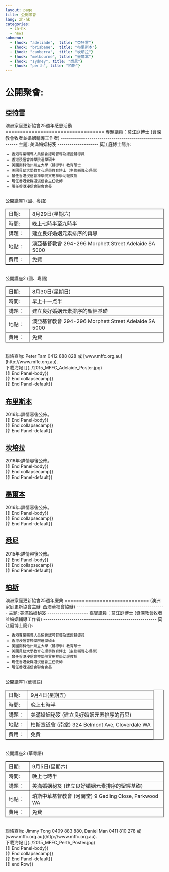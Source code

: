 ```yaml
---  
layout: page  
title: 公開聚會  
lang: zh-hk  
categories:   
  - zh-hk  
  - news  
submenu:
  - {hook: "adeliade",  title: "亞特雷"}
  - {hook: "brisbane",  title: "布里斯本"}
  - {hook: "canberra",  title: "坎培拉"} 
  - {hook: "melbourne", title: "墨爾本"}
  - {hook: "sydney", title: "悉尼"}
  - {hook: "perth", title: "柏斯"}
---
```

公開聚會:
==========
<div class="panel-group" id="m-panel">
<div class="panel panel-default">
<div class="panel-heading">
<div class="panel-title">
<a name="adeliade" data-toggle="collapse" data-parent="#m-panel"
href="#adeliadeinfo"><h2>亞特雷</h2></a>
</div>
</div>
<div id="adeliadeinfo" class="collapse">
<div class="panel-body">
澳洲家庭更新協會25週年感恩活動
==================================
專題講員：莫江庭博士 (資深教會牧者並婚姻輔導工作者)
--------------------------------------------------------
主題: 美滿婚姻秘笈
--------------------
莫江庭博士簡介:
<small>
<ul>
<li>香港專業輔導人員協會認可督導及認證輔導員</li>
<li>香港浸信會神學院道學碩士</li>
<li>美國南科他州州立大學（輔導學）教育碩士</li>
<li>美國貝勒大學教育心理學教育博士（主修輔導心理學）</li>
<li>曾任香港浸信會神學院實用神學助理教授</li>
<li>現任香港愛群道浸信會主任牧師</li>
<li>現任香港浸信會聯會會長</li>
</ul>
</small>

<br>
公開講座1 (國、粵語)<br>
<table style="text-align: left; width: 100%;" border="1"
 cellpadding="5" cellspacing="0">
  <tbody>
    <tr>
      <td style="width: 15%;">日期:</td>
      <td>8月29日(星期六)</td>
    </tr>
    <tr>
      <td>時間:</td>
      <td>晚上七時半至九時半</td>
    </tr>
    <tr>
      <td>講題：</td>
      <td>建立良好婚姻元素排序的再思</td>
    </tr>
	<tr>
      <td>地點：</td>
      <td>澳亞基督教會 294-296 Morphett Street Adelaide SA 5000</td>
    </tr>
    <tr>
      <td>費用：</td>
      <td>免費</td>
    </tr>
  </tbody>
</table>

<br>
公開講座2 (國、粵語)<br>
<table style="text-align: left; width: 100%;" border="1"
 cellpadding="5" cellspacing="0">
  <tbody>
    <tr>
      <td style="width: 15%;">日期:</td>
      <td>8月30日(星期日)</td>
    </tr>
    <tr>
      <td>時間:</td>
      <td>早上十一点半</td>
    </tr>
    <tr>
      <td>講題：</td>
      <td>建立良好婚姻元素排序的聖經基礎</td>
    </tr>
	<tr>
      <td>地點：</td>
      <td>澳亞基督教會 294-296 Morphett Street Adelaide SA 5000</td>
    </tr>
    <tr>
      <td>費用：</td>
      <td>免費</td>
    </tr>
  </tbody>
</table>
<br>
聯絡查詢: Peter Tam  0412 888 828 或 [www.mffc.org.au](http://www.mffc.org.au).
<br>
下載海報
[<span class="glyphicon glyphicon-picture"></span>](../2015_MFFC_Adelaide_Poster.jpg)<br>
</div> {{! End Panel-body}}
</div> {{! End collapsecamp}}
</div> {{! End Panel-default}}
<div class="panel panel-default">
<div class="panel-heading">
<div class="panel-title">
<a name="brisbane" data-toggle="collapse" data-parent="#m-panel"
href="#brisbaneinfo"><h2>布里斯本</h2></a>
</div>
</div>
<div id="brisbaneinfo" class="collapse">
<div class="panel-body">
2016年:詳情容後公佈。
</div> {{! End Panel-body}}
</div> {{! End collapsecamp}}
</div> {{! End Panel-default}}
<div class="panel panel-default">
<div class="panel-heading">
<div class="panel-title">
<a name="canberra" data-toggle="collapse" data-parent="#m-panel"
href="#canberrainfo"><h2>坎培拉</h2></a>
</div>
</div>
<div id="canberrainfo" class="collapse">
<div class="panel-body">
2016年:詳情容後公佈。
</div> {{! End Panel-body}}
</div> {{! End collapsecamp}}
</div> {{! End Panel-default}}
<div class="panel panel-default">
<div class="panel-heading">
<div class="panel-title">
<a name="melbourne" data-toggle="collapse" data-parent="#m-panel"
href="#melbourneinfo"><h2>墨爾本</h2></a>
</div>
</div>
<div id="melbourneinfo" class="collapse">
<div class="panel-body">
2016年:詳情容後公佈。
</div> {{! End Panel-body}}
</div> {{! End collapsecamp}}
</div> {{! End Panel-default}}
<div class="panel panel-default">
<div class="panel-heading">
<div class="panel-title">
<a name="sydney" data-toggle="collapse" data-parent="#m-panel"
href="#sydneyinfo"><h2>悉尼</h2></a>
</div>
</div>
<div id="sydneyinfo" class="collapse">
<div class="panel-body">
2015年:詳情容後公佈。
</div> {{! End Panel-body}}
</div> {{! End collapsecamp}}
</div> {{! End Panel-default}}
<div class="panel panel-default">
<div class="panel-heading">
<div class="panel-title">
<a name="perth" data-toggle="collapse" data-parent="#m-panel"
href="#perthinfo"><h2>柏斯</h2></a>
</div>
</div>
<div id="perthinfo" class="collapse">
<div class="panel-body">
澳洲家庭更新協會25週年慶典
=============================
(澳洲家庭更新協會主辦&nbsp; 西澳華福會協辦)
--------------------------------------------
主題: 美滿婚姻秘笈
--------------------
嘉賓講員：莫江庭博士 (資深教會牧者並婚姻輔導工作者)
--------------------------------------------------------
莫江庭博士簡介:
<small>
<ul>
<li>香港專業輔導人員協會認可督導及認證輔導員</li>
<li>香港浸信會神學院道學碩士</li>
<li>美國南科他州州立大學（輔導學）教育碩士</li>
<li>美國貝勒大學教育心理學教育博士（主修輔導心理學）</li>
<li>曾任香港浸信會神學院實用神學助理教授</li>
<li>現任香港愛群道浸信會主任牧師</li>
<li>現任香港浸信會聯會會長</li>
</ul>
</small>

<br>
公開講座1 (華粵語)<br>
<table style="text-align: left; width: 100%;" border="1"
 cellpadding="5" cellspacing="0">
  <tbody>
    <tr>
      <td style="width: 15%;">日期:</td>
      <td>9月4日(星期五)</td>
    </tr>
    <tr>
      <td>時間:</td>
      <td>晚上七時半</td>
    </tr>
    <tr>
      <td>講題：</td>
      <td>美滿婚姻秘笈 (建立良好婚姻元素排序的再思)</td>
    </tr>
	<tr>
      <td>地點：</td>
      <td>柏斯宣道會 (南堂) 324 Belmont Ave, Cloverdale WA</td>
    </tr>
    <tr>
      <td>費用：</td>
      <td>免費</td>
    </tr>
  </tbody>
</table>

<br>
公開講座2 (華粵語)<br>
<table style="text-align: left; width: 100%;" border="1"
 cellpadding="5" cellspacing="0">
  <tbody>
    <tr>
      <td style="width: 15%;">日期:</td>
      <td>9月5日(星期六)</td>
    </tr>
    <tr>
      <td>時間:</td>
      <td>晚上七時半</td>
    </tr>
    <tr>
      <td>講題：</td>
      <td>美滿婚姻秘笈 (建立良好婚姻元素排序的聖經基礎)</td>
    </tr>
	<tr>
      <td>地點：</td>
      <td>珀斯中華基督教會 (河南堂) 9 Gedling Close, Parkwood WA</td>
    </tr>
    <tr>
      <td>費用：</td>
      <td>免費</td>
    </tr>
  </tbody>
</table>
<br>
聯絡查詢: Jimmy Tong  0409 883 880, Daniel Man 0411 810 278  或 [www.mffc.org.au](http://www.mffc.org.au).
<br>
下載海報
[<span class="glyphicon glyphicon-picture"></span>](../2015_MFFC_Perth_Poster.jpg)<br>
</div> {{! End Panel-body}}
</div> {{! End collapsecamp}}
</div> {{! End Panel-default}}
</div> {{! end Row}}